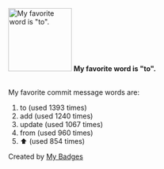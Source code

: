 <img src="https://github.com/my-badges/my-badges/blob/master/src/all-badges/favorite-word/favorite-word.png?raw=true" alt="My favorite word is &quot;to&quot;." title="My favorite word is &quot;to&quot;." width="128">
<strong>My favorite word is &quot;to&quot;.</strong>
<br><br>

My favorite commit message words are:

1. to (used 1393 times)
2. add (used 1240 times)
3. update (used 1067 times)
4. from (used 960 times)
5. :arrow_up: (used 854 times)


Created by <a href="https://github.com/my-badges/my-badges">My Badges</a>